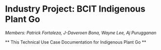# Industry Project: BCIT Indigenous Plant Go

*Members: Patrick Fortaleza, J-Daveroen Bona, Wayne Lee, Aj Purugganan*

** This Technical Use Case Documentation 
for Indigenous Plant Go **
